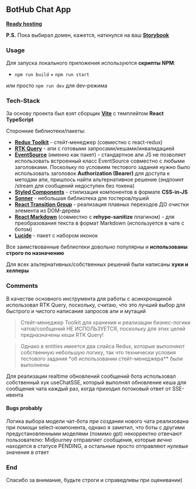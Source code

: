 ## BotHub Chat App

**[Ready hosting](https://bothub-chat-app.vercel.app)**

**P.S.** Пока выбирал домен, кажется, наткнулся на ваш **[Storybook](https://bothub-chat.vercel.app)**

### Usage

Для запуска локального приложения используются **скрипты NPM**:

- `npm run build` + `npm run start`

или просто `npm run dev` для dev-режима

### Tech-Stack

За основу проекта был взят сборщик **[Vite](https://vite.dev)** с темплейтом **React TypeScript**

Сторонние библиотеки/пакеты:

- **[Redux Toolkit](https://redux-toolkit.js.org)** - стейт-менеджер (совместно с react-redux)
- **[RTK Query](https://redux-toolkit.js.org/rtk-query/overview)** - апи с готовыми запросами/кешами/инвалидацией
- **[EventSource](https://www.npmjs.com/package/eventsource)** (именно как пакет) - стандартное апи JS не позволяет использовать встроенный класс EventSource совместно с любыми заголовками. Поскольку по условиям тестового задания нужно было использовать заголовок **Authorization (Bearer)** для доступа к методам апи, пришлось найти альтернативное решение (эндпоинт /stream для сообщений недоступен без токена)
- **[Styled Components](https://styled-components.com)** - стилизация компонентов в формате **CSS-in-JS**
- **[Sonner](https://sonner.emilkowal.ski)** - небольшая библиотека для тостеров/пушей
- **[React Transition Group](https://www.npmjs.com/package/react-transition-group)** - реализация плавных переходов ДО очистки элемента из DOM-дерева
- **[React Markdown](https://www.npmjs.com/package/react-markdown)** (совместно с **rehype-sanitize** плагином) - для преобразования текста в формат Markdown (используется в чате с ботом)
- **[Lucide](https://lucide.dev)** - пакет с набором иконок

Все заимствованные библиотеки довольно популярны и **использованы строго по назначению**

Для всех альтернативных/собственных решений были написаны **хуки и хелперы**

### Comments

В качестве основного инструмента для работы с асинхронщиной использовал RTK Query, поскольку, считаю, что это лучший выбор для быстрого и чистого написания запросов апи и мутаций

> Стейт-менеджер Toolkit для хранения и реализации бизнес-логики чатов/сообщений НЕ ИСПОЛЬЗУЕТСЯ, поскольку для этих целей предназначены кеши RTK Query!

> Однако в entities имеется два слайса Redux, которые выполняют собственную небольшую логику, так что технически условия тестового задания \*об использовании стейт-менеджера\*\* были выполнены

Для реализации realtime обновлений сообщений бота использовал собственный хук useChatSSE, который выполнял обновление кеша для сообщения чата каждый раз, когда приходил потоковый ответ от SSE-ивента

#### Bugs probably

Логика выбора модели чат-бота при создании нового чата реализована при помощи select-компонента, однако я заметил, что боты с другими предустановленными моделями (помимо gpt) некорректно отвечают пользователю: Midjourney отправляет сообщения, которые _вечно_ находятся в статусе PENDING, а остальные просто отправляют _нулевые_ значения в ответ

### End

Спасибо за внимание, будьте строги и справедливы при оценивании)
